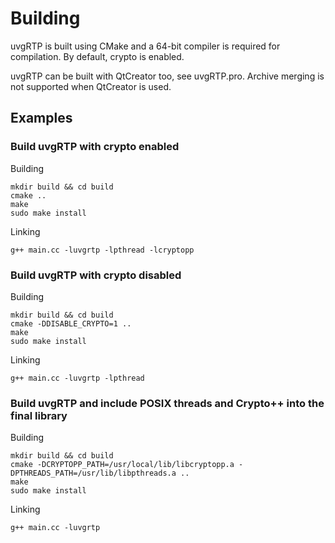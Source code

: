 # Building

uvgRTP is built using CMake and a 64-bit compiler is required for compilation. By default, crypto is enabled.

uvgRTP can be built with QtCreator too, see uvgRTP.pro. Archive merging is not supported when QtCreator is used.

## Examples

### Build uvgRTP with crypto enabled

Building

```
mkdir build && cd build
cmake ..
make
sudo make install
```

Linking

```
g++ main.cc -luvgrtp -lpthread -lcryptopp
```

### Build uvgRTP with crypto disabled

Building

```
mkdir build && cd build
cmake -DDISABLE_CRYPTO=1 ..
make
sudo make install
```

Linking

```
g++ main.cc -luvgrtp -lpthread
```

### Build uvgRTP and include POSIX threads and Crypto++ into the final library

Building

```
mkdir build && cd build
cmake -DCRYPTOPP_PATH=/usr/local/lib/libcryptopp.a -DPTHREADS_PATH=/usr/lib/libpthreads.a ..
make
sudo make install
```

Linking

```
g++ main.cc -luvgrtp
```
